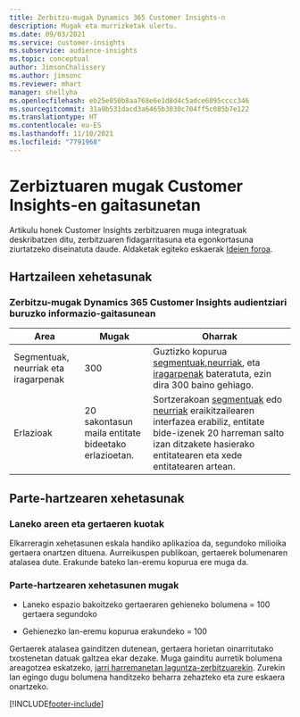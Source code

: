 ```yaml
---
title: Zerbitzu-mugak Dynamics 365 Customer Insights-n
description: Mugak eta murrizketak ulertu.
ms.date: 09/03/2021
ms.service: customer-insights
ms.subservice: audience-insights
ms.topic: conceptual
author: JimsonChalissery
ms.author: jimsonc
ms.reviewer: mhart
manager: shellyha
ms.openlocfilehash: eb25e050b8aa768e6e1d8d4c5adce6095cccc346
ms.sourcegitcommit: 31a9b531dacd3a6465b3030c704ff5c085b7e122
ms.translationtype: HT
ms.contentlocale: eu-ES
ms.lasthandoff: 11/10/2021
ms.locfileid: "7791968"
---
```

# <a name="service-limits-in-customer-insights-capabilities"></a>Zerbiztuaren mugak Customer Insights-en gaitasunetan

Artikulu honek Customer Insights zerbitzuaren muga integratuak deskribatzen ditu, zerbitzuaren fidagarritasuna eta egonkortasuna ziurtatzeko diseinatuta daude. Aldaketak egiteko eskaerak [Ideien foroa](https://go.microsoft.com/fwlink/?linkid=2074172). 

## <a name="audience-insights"></a>Hartzaileen xehetasunak

### <a name="service-limits-in-dynamics-365-customer-insights-audience-insights-capability"></a>Zerbitzu-mugak Dynamics 365 Customer Insights audientziari buruzko informazio-gaitasunean

| Area  | Mugak  | Oharrak |
|-------------|---------------------------------------------------------------------|---------------------------------------------------------------------|
| Segmentuak, neurriak eta iragarpenak | 300  | Guztizko kopurua [segmentuak](audience-insights/segments.md),[neurriak](audience-insights/measures.md), eta [iragarpenak](audience-insights/predictions.md) bateratuta, ezin dira 300 baino gehiago.  |
| Erlazioak | 20 sakontasun maila entitate bideetako erlazioetan. | Sortzerakoan [segmentuak](audience-insights/segments.md) edo [neurriak](audience-insights/measures.md) eraikitzailearen interfazea erabiliz, entitate bide-izenek 20 harreman salto izan ditzakete hasierako entitatearen eta xede entitatearen artean.  |


## <a name="engagement-insights"></a>Parte-hartzearen xehetasunak

### <a name="workspace-and-event-quotas"></a>Laneko areen eta gertaeren kuotak

Elkarreragin xehetasunen eskala handiko aplikazioa da, segundoko milioika gertaera onartzen dituena. Aurreikuspen publikoan, gertaerek bolumenaren atalasea dute. Erakunde bateko lan-eremu kopurua ere muga da.

### <a name="engagement-insights-limits"></a>Parte-hartzearen xehetasunen mugak

- Laneko espazio bakoitzeko gertaeraren gehieneko bolumena = 100 gertaera segundoko

- Gehienezko lan-eremu kopurua erakundeko = 100

Gertaerek atalasea gainditzen dutenean, gertaera horietan oinarritutako txostenetan datuak galtzea ekar dezake. Muga gainditu aurretik bolumena areagotzea eskatzeko, [jarri harremanetan laguntza-zerbitzuarekin](https://go.microsoft.com/fwlink/?linkid=2145734). Zurekin lan egingo dugu bolumena handitzeko beharra zehazteko eta zure eskaera onartzeko.


[!INCLUDE[footer-include](includes/footer-banner.md)]
